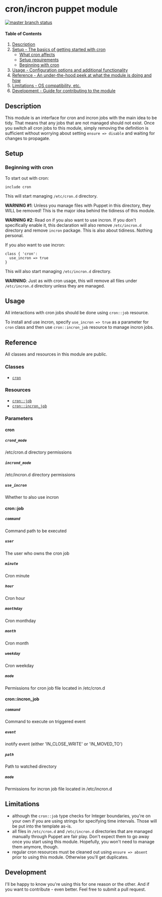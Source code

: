 # cron/incron puppet module

[![master branch status](https://travis-ci.org/pegasd/puppet-cron.svg?branch=master)](https://travis-ci.org/pegasd/puppet-cron)

#### Table of Contents

1. [Description](#description)
1. [Setup - The basics of getting started with cron](#setup)
    * [What cron affects](#what-cron-affects)
    * [Setup requirements](#setup-requirements)
    * [Beginning with cron](#beginning-with-cron)
1. [Usage - Configuration options and additional functionality](#usage)
1. [Reference - An under-the-hood peek at what the module is doing and how](#reference)
1. [Limitations - OS compatibility, etc.](#limitations)
1. [Development - Guide for contributing to the module](#development)

## Description

This module is an interface for cron and incron jobs with the main idea to be tidy. That means that any jobs that are not managed should not
exist. Once you switch all cron jobs to this module, simply removing the definition is sufficient without worrying about setting
`ensure => disable` and waiting for changes to propagate.

## Setup

### Beginning with cron

To start out with cron:
```puppet
include cron
```
This will start managing `/etc/cron.d` directory.

**WARNING #1**: Unless you manage files with Puppet in this directory, they WILL be removed! This is the major idea behind the
tidiness of this module.

**WARNING #2**: Read on if you also want to use incron. If you don't specifically enable it, this declaration will also remove
`/etc/incron.d` directory and remove `incron` package. This is also about tidiness. Nothing personal.

If you also want to use incron:
```puppet
class { 'cron':
  use_incron => true
}
```
This will also start managing `/etc/incron.d` directory.

**WARNING**: Just as with cron usage, this will remove all files under `/etc/incron.d` directory unless they are managed.

## Usage

All interactions with cron jobs should be done using `cron::job` resource.

To install and use incron, specify `use_incron => true` as a parameter for `cron` class and then use `cron::incron_job` resource
to manage incron jobs.

## Reference

All classes and resources in this module are public.

### Classes

* [`cron`](#cron)

### Resources

* [`cron::job`](#cronjob)
* [`cron::incron_job`](#cronincron_job)

### Parameters

#### cron

##### `crond_mode`

/etc/cron.d directory permissions

##### `incrond_mode`

/etc/incron.d directory permissions

##### `use_incron`

Whether to also use incron

#### cron::job

##### `command`

Command path to be executed

##### `user`

The user who owns the cron job

##### `minute`

Cron minute

##### `hour`

Cron hour

##### `monthday`

Cron monthday

##### `month`

Cron month

##### `weekday`

Cron weekday

##### `mode`

Permissions for cron job file located in /etc/cron.d

#### cron::incron_job

##### `command`

Command to execute on triggered event

##### `event`

inotify event (either 'IN_CLOSE_WRITE' or 'IN_MOVED_TO')

##### `path`

Path to watched directory

##### `mode`

Permissions for incron job file located in /etc/incron.d

## Limitations

* although the `cron::job` type checks for Integer boundaries, you're on your own if you are using strings for specifying time intervals.
Those will be put into the template as-is.
* all files in `/etc/cron.d` and `/etc/incron.d` directories that are managed manually through Puppet are fair play. Don't expect them to
go away once you start using this module. Hopefully, you won't need to manage them anymore, though.
* regular cron resources must be cleaned out using `ensure => absent` prior to using this module. Otherwise you'll get duplicates.

## Development

I'll be happy to know you're using this for one reason or the other. And if you want to
contribute - even better. Feel free to submit a pull request.
